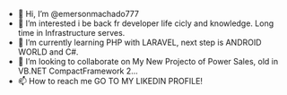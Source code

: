 - 👋 Hi, I’m @emersonmachado777
- 👀 I’m interested i be back fr developer life cicly and knowledge. Long time in Infrastructure serves.
- 🌱 I’m currently learning PHP with LARAVEL, next step is ANDROID WORLD and C#.
- 💞️ I’m looking to collaborate on My New Projecto of Power Sales, old in VB.NET CompactFramework 2...
- 📫 How to reach me GO TO MY LIKEDIN PROFILE!

<!---
emersonmachado777/emersonmachado777 is a ✨ special ✨ repository because its `README.md` (this file) appears on your GitHub profile.
You can click the Preview link to take a look at your changes.
--->
